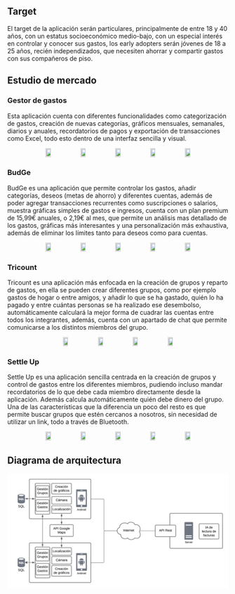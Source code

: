 ## Target

El target de la aplicación serán particulares, principalmente de entre 18 y 40 años, con un estatus socioeconómico medio-bajo, con un especial interés en controlar y conocer sus gastos, los early adopters serán jóvenes de 18 a 25 años, recién independizados, que necesiten ahorrar y compartir gastos con sus compañeros de piso.

## Estudio de mercado

### Gestor de gastos

Esta aplicación cuenta con diferentes funcionalidades como categorización de gastos, creación de nuevas categorías, gráficos mensuales, semanales, diarios y anuales, recordatorios de pagos y exportación de transacciones como Excel, todo esto dentro de una interfaz sencilla y visual.

<p align="center">
  <img src="https://github.com/alvaroddiaz/APM/assets/72129484/289936f2-75c8-42b3-a1d1-118b8f85642a" width="15%" height="15%">
  <img src="https://github.com/alvaroddiaz/APM/assets/72129484/a7ae9dbb-d886-49aa-86d8-4f691a0583ed" width="15%" height="15%">
  <img src="https://github.com/alvaroddiaz/APM/assets/72129484/7fab648f-3370-4f9f-87d6-45fe8380d2e2" width="15%" height="15%">
  <img src="https://github.com/alvaroddiaz/APM/assets/72129484/653367c8-ddc0-402f-af60-21316170f2f8" width="15%" height="15%">
  <img src="https://github.com/alvaroddiaz/APM/assets/72129484/f11d6d5e-cec8-451e-b260-3428ea6cc709" width="15%" height="15%">
</p>


### BudGe
BudGe es una aplicación que permite controlar los gastos, añadir categorías, deseos (metas de ahorro) y diferentes cuentas, además de poder agregar transacciones recurrentes como suscripciones o salarios, muestra gráficas simples de gastos e ingresos, cuenta con un plan premium de 15,99€ anuales, o 2,19€ al mes, que permite un análisis mas detallado de los gastos, gráficas más interesantes y una personalización más exhaustiva, además de eliminar los límites tanto para deseos como para cuentas.

<p align="center">
<img src="https://github.com/alvaroddiaz/APM/assets/72129484/af402ca4-ada0-4186-9d7d-4a219d9a938a" width="15%" height="15%">
<img src="https://github.com/alvaroddiaz/APM/assets/72129484/3933ba8d-9c9d-497b-9bf7-76d3a56b5554" width="15%" height="15%">
<img src="https://github.com/alvaroddiaz/APM/assets/72129484/8112d834-f78a-4bea-be56-b81c954c60a5" width="15%" height="15%">
<img src="https://github.com/alvaroddiaz/APM/assets/72129484/fed7c28f-0a5e-4350-92e5-126c8a729244" width="15%" height="15%">
<img src="https://github.com/alvaroddiaz/APM/assets/72129484/60ed4e10-993e-4b93-baaa-39077e0821ed" width="15%" height="15%">
</p>

### Tricount

Tricount es una aplicación más enfocada en la creación de grupos y reparto de gastos, en ella se pueden crear diferentes grupos, como por ejemplo gastos de hogar o entre amigos, y añadir lo que se ha gastado, quién lo ha pagado y entre cuántas personas se ha realizado ese desembolso, automáticamente calculará la mejor forma de cuadrar las cuentas entre todos los integrantes, además, cuenta con un apartado de chat que permite comunicarse a los distintos miembros del grupo.

<p align="center">
<img src="https://github.com/alvaroddiaz/APM/assets/72129484/7598ed40-f8a6-4787-be63-6fb536e5ae33" width="15%" height="15%">
<img src="https://github.com/alvaroddiaz/APM/assets/72129484/b53ee90d-a971-4c54-b01b-0e4a3a9afca8" width="15%" height="15%">
<img src="https://github.com/alvaroddiaz/APM/assets/72129484/4787981e-89dd-42c8-a241-d99552a584fa" width="15%" height="15%">
<img src="https://github.com/alvaroddiaz/APM/assets/72129484/169b16b4-3330-4fd3-a5fd-ed901ca31916" width="15%" height="15%">
</p>

### Settle Up
Settle Up es una aplicación sencilla centrada en la creación de grupos y control de gastos entre los diferentes miembros, pudiendo incluso mandar recordatorios de lo que debe cada miembro directamente desde la aplicación. Además calcula automáticamente quién debe dinero del grupo. Una de las características que la diferencia un poco del resto es que permite buscar grupos que estén cercanos a nosotros, sin necesidad de utilizar un link, todo a través de Bluetooth.

<p align="center">
<img src="https://github.com/alvaroddiaz/APM/assets/112855052/62c27b24-f567-4083-8351-9508af6c4ee2" width="15%" height="15%">
<img src="https://github.com/alvaroddiaz/APM/assets/112855052/5c3e34ad-ef64-41b1-8a99-a723c1f483ed" width="15%" height="15%">
<img src="https://github.com/alvaroddiaz/APM/assets/112855052/d76a62fc-9ecc-4961-9141-772e0d23aec9" width="15%" height="15%">
<img src="https://github.com/alvaroddiaz/APM/assets/112855052/ce2c6d41-3c27-4262-b3a6-89758c3c3f2b" width="15%" height="15%">
<img src="https://github.com/alvaroddiaz/APM/assets/112855052/a3e88ae3-650d-4bf2-98d2-9f6a600da28d" width="15%" height="15%">



</p>

## Diagrama de arquitectura

![Diagrama de arquitectura](https://github.com/alvaroddiaz/APM/blob/main/img/Diagrama%20APM.png)